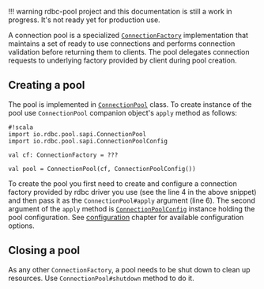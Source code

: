 <!---
 ! Copyright 2016-2017 rdbc contributors
 !
 ! Licensed under the Apache License, Version 2.0 (the "License");
 ! you may not use this file except in compliance with the License.
 ! You may obtain a copy of the License at
 !
 !     http://www.apache.org/licenses/LICENSE-2.0
 !
 ! Unless required by applicable law or agreed to in writing, software
 ! distributed under the License is distributed on an "AS IS" BASIS,
 ! WITHOUT WARRANTIES OR CONDITIONS OF ANY KIND, either express or implied.
 ! See the License for the specific language governing permissions and
 ! limitations under the License. 
 -->
!!! warning
    rdbc-pool project and this documentation is still a work in progress.
    It's not ready yet for production use.

A connection pool is a specialized [`ConnectionFactory`]() implementation that
maintains a set of ready to use connections and performs connection validation
before returning them to clients. The pool delegates connection requests to 
underlying factory provided by client during pool creation.

## Creating a pool

The pool is implemented in [`ConnectionPool`]() class.  To create instance of
the pool use `ConnectionPool` companion object's `apply` method as follows:

```
#!scala
import io.rdbc.pool.sapi.ConnectionPool
import io.rdbc.pool.sapi.ConnectionPoolConfig

val cf: ConnectionFactory = ???

val pool = ConnectionPool(cf, ConnectionPoolConfig())

```

To create the pool you first need to create and configure a connection factory
provided by rdbc driver you use (see the line 4 in the above snippet) and then
pass it as the `ConnectionPool#apply` argument (line 6). The second argument
of the `apply` method is [`ConnectionPoolConfig`]() instance holding the pool
configuration. See [configuration]() chapter for available configuration options.

## Closing a pool

As any other `ConnectionFactory`, a pool needs to be shut down to clean up
resources. Use `ConnectionPool#shutdown` method to do it.
